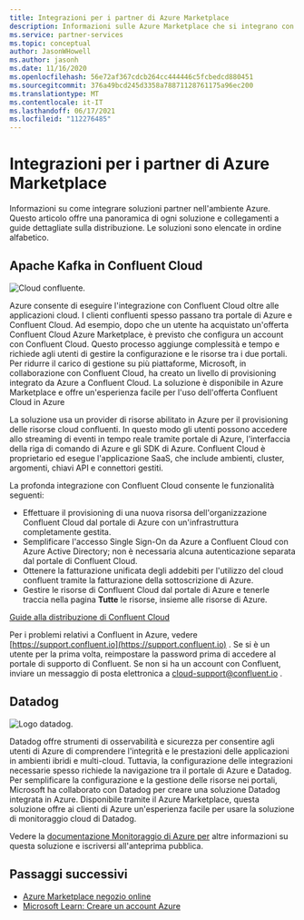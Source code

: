 ```yaml
---
title: Integrazioni per i partner di Azure Marketplace
description: Informazioni sulle Azure Marketplace che si integrano con l'ambiente Azure e ottenere un collegamento alle guide alla distribuzione dai partner Microsoft.
ms.service: partner-services
ms.topic: conceptual
author: JasonWHowell
ms.author: jasonh
ms.date: 11/16/2020
ms.openlocfilehash: 56e72af367cdcb264cc444446c5fcbedcd880451
ms.sourcegitcommit: 376a49bcd245d3358a78871128761175a96ec200
ms.translationtype: MT
ms.contentlocale: it-IT
ms.lasthandoff: 06/17/2021
ms.locfileid: "112276485"
---
```

# <a name="azure-marketplace-partner-integrations"></a>Integrazioni per i partner di Azure Marketplace

Informazioni su come integrare soluzioni partner nell'ambiente Azure. Questo articolo offre una panoramica di ogni soluzione e collegamenti a guide dettagliate sulla distribuzione. Le soluzioni sono elencate in ordine alfabetico. 

## <a name="apache-kafka-on-confluent-cloud"></a>Apache Kafka in Confluent Cloud

![Cloud confluente.](./media/partners/confluent-cloud.png)

Azure consente di eseguire l'integrazione con Confluent Cloud oltre alle applicazioni cloud. I clienti confluenti spesso passano tra portale di Azure e Confluent Cloud. Ad esempio, dopo che un utente ha acquistato un'offerta Confluent Cloud Azure Marketplace, è previsto che configura un account con Confluent Cloud. Questo processo aggiunge complessità e tempo e richiede agli utenti di gestire la configurazione e le risorse tra i due portali. Per ridurre il carico di gestione su più piattaforme, Microsoft, in collaborazione con Confluent Cloud, ha creato un livello di provisioning integrato da Azure a Confluent Cloud. La soluzione è disponibile in Azure Marketplace e offre un'esperienza facile per l'uso dell'offerta Confluent Cloud in Azure

La soluzione usa un provider di risorse abilitato in Azure per il provisioning delle risorse cloud confluenti. In questo modo gli utenti possono accedere allo streaming di eventi in tempo reale tramite portale di Azure, l'interfaccia della riga di comando di Azure e gli SDK di Azure. Confluent Cloud è proprietario ed esegue l'applicazione SaaS, che include ambienti, cluster, argomenti, chiavi API e connettori gestiti.

La profonda integrazione con Confluent Cloud consente le funzionalità seguenti:

- Effettuare il provisioning di una nuova risorsa dell'organizzazione Confluent Cloud dal portale di Azure con un'infrastruttura completamente gestita.
- Semplificare l'accesso Single Sign-On da Azure a Confluent Cloud con Azure Active Directory; non è necessaria alcuna autenticazione separata dal portale di Confluent Cloud.
- Ottenere la fatturazione unificata degli addebiti per l'utilizzo del cloud confluent tramite la fatturazione della sottoscrizione di Azure.
- Gestire le risorse di Confluent Cloud dal portale di Azure e tenerle traccia nella pagina **Tutte** le risorse, insieme alle risorse di Azure.

[Guide alla distribuzione di Confluent Cloud](https://docs.confluent.io/current/cloud/marketplace/index.html)

Per i problemi relativi a Confluent in Azure, vedere [https://support.confluent.io](https://support.confluent.io) . Se si è un utente per la prima volta, reimpostare la password prima di accedere al portale di supporto di Confluent. Se non si ha un account con Confluent, inviare un messaggio di posta elettronica a [cloud-support@confluent.io](mailto:cloud-support@confluent.io) .

## <a name="datadog"></a>Datadog

![Logo datadog.](./media/partners/datadog.png)

Datadog offre strumenti di osservabilità e sicurezza per consentire agli utenti di Azure di comprendere l'integrità e le prestazioni delle applicazioni in ambienti ibridi e multi-cloud. Tuttavia, la configurazione delle integrazioni necessarie spesso richiede la navigazione tra il portale di Azure e Datadog. Per semplificare la configurazione e la gestione delle risorse nei portali, Microsoft ha collaborato con Datadog per creare una soluzione Datadog integrata in Azure. Disponibile tramite il Azure Marketplace, questa soluzione offre ai clienti di Azure un'esperienza facile per usare la soluzione di monitoraggio cloud di Datadog.

Vedere la [documentazione Monitoraggio di Azure per](/azure/azure-monitor/platform/partners#datadog) altre informazioni su questa soluzione e iscriversi all'anteprima pubblica.

## <a name="next-steps"></a>Passaggi successivi

- [Azure Marketplace negozio online](https://azure.microsoft.com/marketplace/)
- [Microsoft Learn: Creare un account Azure](/learn/modules/create-an-azure-account/)
